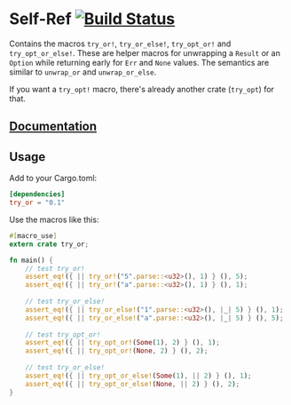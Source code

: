 # Self-Ref [![Build Status](https://travis-ci.org/Mixthos/try_or.svg?branch=master)](https://travis-ci.org/Mixthos/try_or)

Contains the macros `try_or!`, `try_or_else!`, `try_opt_or!` and
`try_opt_or_else!`. These are helper macros for unwrapping a `Result` or an
`Option` while returning early for `Err` and `None` values. The semantics
are similar to `unwrap_or` and `unwrap_or_else`.

If you want a `try_opt!` macro, there's already another crate (`try_opt`)
for that.

## [Documentation](http://mixthos.github.com/try_or)

## Usage

Add to your Cargo.toml:

```toml
[dependencies]
try_or = "0.1"
```

Use the macros like this:

```rust
#[macro_use]
extern crate try_or;

fn main() {
	// test try_or!
	assert_eq!({ || try_or!("5".parse::<u32>(), 1) } (), 5);
	assert_eq!({ || try_or!("a".parse::<u32>(), 1) } (), 1);
	
	// test try_or_else!
	assert_eq!({ || try_or_else!("1".parse::<u32>(), |_| 5) } (), 1);
	assert_eq!({ || try_or_else!("a".parse::<u32>(), |_| 5) } (), 5);
	
	// test try_opt_or!
	assert_eq!({ || try_opt_or!(Some(1), 2) } (), 1);
	assert_eq!({ || try_opt_or!(None, 2) } (), 2);
	
	// test try_or_else!
	assert_eq!({ || try_opt_or_else!(Some(1), || 2) } (), 1);
	assert_eq!({ || try_opt_or_else!(None, || 2) } (), 2);
}
```
